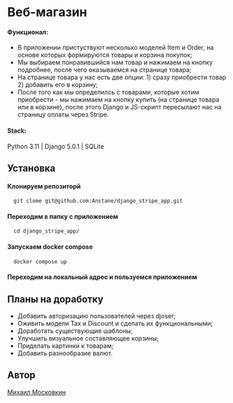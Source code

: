# Веб-магазин

#### Функционал:

- В приложении пристуствуют несколько моделей Item и Order, на основе которых формируются товары и корзина покупок;
- Мы выбираем понравившийся нам товар и нажимаем на кнопку подробнее, после чего оказываемся на странице товара;
- На странице товара у нас есть две опции: 1) сразу приобрести товар 2) добавить его в корзину;
- После того как мы определилсь с товарами, которые хотим приобрести - мы нажимаем на кнопку купить (на странице товара или в корзине), после этого Django и JS-скрипт пересылают нас на страницу оплаты через Stripe.

#### Stack:

Python 3.11 | Django 5.0.1 | SQLite

## Установка

#### Клонируем репозиторй
```
  git clome git@github.com:Anstane/django_stripe_app.git
```

#### Переходим в папку с приложением
```
  cd django_stripe_app/
```

#### Запускаем docker compose
```
  docker compose up
```

#### Переходим на локальный адрес и пользуемся приложением


## Планы на доработку

- Добавить авторизацию пользователей через djoser;
- Оживить модели Tax и Discount и сделать их функциональными;
- Доработать существующие шаблоны;
- Улучшить визуальное составляющее корзины;
- Приделать картинки к товарам;
- Добавить разнообразие валют.


## Автор

[Михаил Московкин](https://github.com/Anstane)

